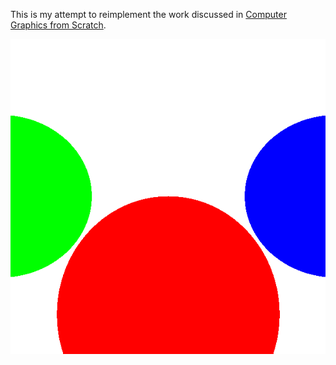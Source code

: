 This is my attempt to reimplement the work discussed in [Computer Graphics from
Scratch](https://nostarch.com/computer-graphics-scratch).

![chapter 02 image](https://github.com/frioux/computer-graphics-from-scratch-go/blob/main/chapter-02.png)
